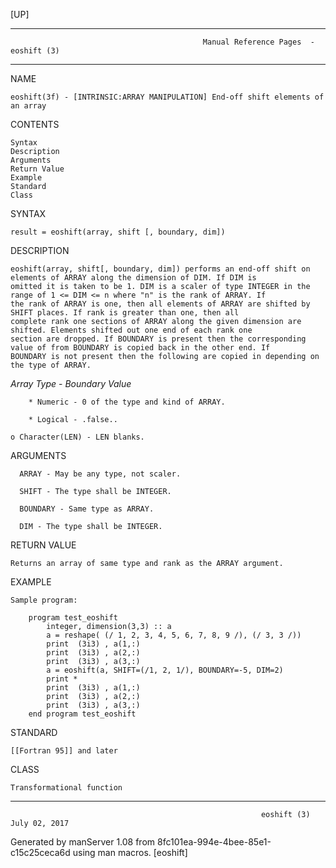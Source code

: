 [UP]

-----------------------------------------------------------------------------------------------------------------------------------
                                               Manual Reference Pages  - eoshift (3)
-----------------------------------------------------------------------------------------------------------------------------------
                                                                 
NAME

    eoshift(3f) - [INTRINSIC:ARRAY MANIPULATION] End-off shift elements of an array

CONTENTS

    Syntax
    Description
    Arguments
    Return Value
    Example
    Standard
    Class

SYNTAX

    result = eoshift(array, shift [, boundary, dim])

DESCRIPTION

    eoshift(array, shift[, boundary, dim]) performs an end-off shift on elements of ARRAY along the dimension of DIM. If DIM is
    omitted it is taken to be 1. DIM is a scaler of type INTEGER in the range of 1 <= DIM <= n where "n" is the rank of ARRAY. If
    the rank of ARRAY is one, then all elements of ARRAY are shifted by SHIFT places. If rank is greater than one, then all
    complete rank one sections of ARRAY along the given dimension are shifted. Elements shifted out one end of each rank one
    section are dropped. If BOUNDARY is present then the corresponding value of from BOUNDARY is copied back in the other end. If
    BOUNDARY is not present then the following are copied in depending on the type of ARRAY.

*Array Type* - *Boundary Value*

        * Numeric - 0 of the type and kind of ARRAY.

        * Logical - .false..

    o Character(LEN) - LEN blanks.

ARGUMENTS

      ARRAY - May be any type, not scaler.

      SHIFT - The type shall be INTEGER.

      BOUNDARY - Same type as ARRAY.

      DIM - The type shall be INTEGER.

RETURN VALUE

    Returns an array of same type and rank as the ARRAY argument.

EXAMPLE

    Sample program:

        program test_eoshift
            integer, dimension(3,3) :: a
            a = reshape( (/ 1, 2, 3, 4, 5, 6, 7, 8, 9 /), (/ 3, 3 /))
            print  (3i3) , a(1,:)
            print  (3i3) , a(2,:)
            print  (3i3) , a(3,:)
            a = eoshift(a, SHIFT=(/1, 2, 1/), BOUNDARY=-5, DIM=2)
            print *
            print  (3i3) , a(1,:)
            print  (3i3) , a(2,:)
            print  (3i3) , a(3,:)
        end program test_eoshift



STANDARD

    [[Fortran 95]] and later

CLASS

    Transformational function

-----------------------------------------------------------------------------------------------------------------------------------

                                                            eoshift (3)                                               July 02, 2017

Generated by manServer 1.08 from 8fc101ea-994e-4bee-85e1-c15c25ceca6d using man macros.
                                                             [eoshift]
